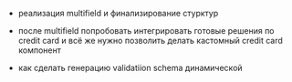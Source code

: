 - реализация multifield и финализирование стурктур

- после multifield попробовать интегрировать готовые решения по credit card и всё же нужно позволить делать кастомный credit card компонент

- как сделать генерацию validatiion schema динамической
